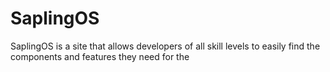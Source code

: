 # SaplingOS
SaplingOS is a site that allows developers of all skill levels to easily find the components and features they need for the
